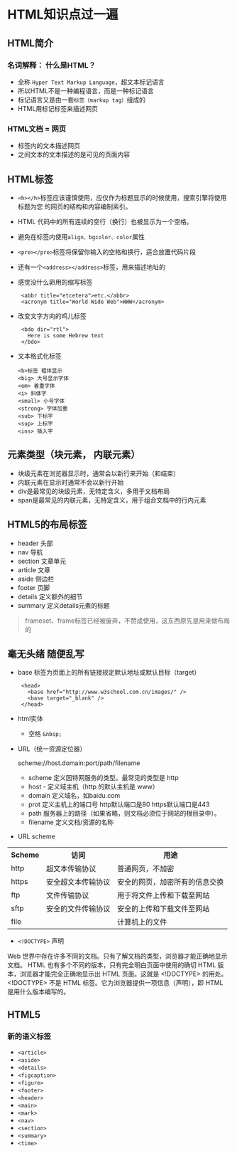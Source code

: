 # HTML知识点过一遍

## HTML简介

### 名词解释： 什么是HTML？

*  全称 `Hyper Text Markup Language`，超文本标记语言
*  所以HTML不是一种编程语言，而是一种标记语言
*  标记语言又是由一套`标签（markup tag）`组成的
*  HTML用标记标签来描述网页

### HTML文档 = 网页

*  <html></html>标签内的文本描述网页
*  <body></body>之间文本的文本描述的是可见的页面内容

## HTML标签

*  `<h></h>`标签应该谨慎使用，应仅作为标题显示的时候使用，搜索引擎将使用标题为您    的网页的结构和内容编制索引。
*  HTML 代码中的所有连续的空行（换行）也被显示为一个空格。
*  避免在标签内使用`align、bgcolor、color`属性
*  `<pre></pre>`标签将保留你输入的空格和换行，适合放置代码片段
*  还有一个`<address></address>`标签，用来描述地址的
*  感觉没什么卵用的缩写标签
   
        <abbr title="etcetera">etc.</abbr>
        <acronym title="World Wide Web">WWW</acronym>
       
*  改变文字方向的鸡儿标签

        <bdo dir="rtl">
          Here is some Hebrew text
        </bdo>
*  文本格式化标签
    
       <b>标签 粗体显示
       <big> 大号显示字体
       <em> 着重字体
       <i> 斜体字
       <small> 小号字体
       <strong> 字体加重
       <sub> 下标字
       <sup> 上标字
       <ins> 插入字

## 元素类型（块元素， 内联元素）

*  块级元素在浏览器显示时，通常会以新行来开始（和结束）
*  内联元素在显示时通常不会以新行开始
*  div是最常见的块级元素，无特定含义，多用于文档布局
*  span是最常见的内联元素，无特定含义，用于组合文档中的行内元素

## HTML5的布局标签

*  header 头部
*  nav 导航
*  section 文章单元
*  article 文章
*  aside 侧边栏
*  footer 页脚
*  details 定义额外的细节
*  summary 定义details元素的标题

> frameset、frame标签已经被废弃，不赞成使用，这东西原先是用来做布局的

## 毫无头绪 随便乱写

*  base 标签为页面上的所有链接规定默认地址或默认目标（target）
  
        <head>
          <base href="http://www.w3school.com.cn/images/" />
          <base target="_blank" />
        </head>
*  html实体
   
   * 空格 `&nbsp;`

*  URL（统一资源定位器）

    scheme://host.domain:port/path/filename
    *  scheme 定义因特网服务的类型。最常见的类型是 http
    *  host - 定义域主机（http 的默认主机是 www）
    *  domain 定义域名，如baidu.com
    *  prot 定义主机上的端口号 http默认端口是80 https默认端口是443
    *  path 服务器上的路径（如果省略，则文档必须位于网站的根目录中）。
    *  filename 定义文档/资源的名称

*  URL scheme
  <table>
    <tr>
      <th>Scheme</th>
      <th>访问</th>
      <th>用途</th>
    </tr>
    <tr>
      <td>http</td>
      <td>超文本传输协议</td>
      <td>普通网页，不加密</td>
    </tr>
    <tr>
      <td>https</td>
      <td>安全超文本传输协议</td>
      <td>安全的网页，加密所有的信息交换</td>
    </tr>
    <tr>
      <td>ftp</td>
      <td>文件传输协议</td>
      <td>用于将文件上传和下载至网站</td>
    </tr>
    <tr>
      <td>sftp</td>
      <td>安全的文件传输协议</td>
      <td>安全的上传和下载文件至网站</td>
    </tr>
    <tr>
      <td>file</td>
      <td></td>
      <td>计算机上的文件</td>
    </tr>
  </table>


* `<!DOCTYPE>` 声明 


Web 世界中存在许多不同的文档。只有了解文档的类型，浏览器才能正确地显示文档。
HTML 也有多个不同的版本，只有完全明白页面中使用的确切 HTML 版本，浏览器才能完全正确地显示出 HTML 页面。这就是 <!DOCTYPE> 的用处。<!DOCTYPE> 不是 HTML 标签。它为浏览器提供一项信息（声明），即 HTML 是用什么版本编写的。

## HTML5
  
### 新的语义标签
*  `<article>`
*  `<aside>`
*  `<details>`
*  `<figcaption>`
*  `<figure>`
*  `<footer>`
*  `<header>`
*  `<main>`
*  `<mark>`
*  `<nav>`
*  `<section>`
*  `<summary>`
*  `<time>`